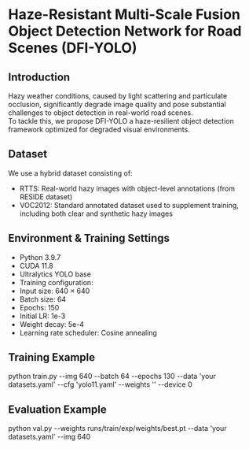 # Haze-Resistant Multi-Scale Fusion Object Detection Network for Road Scenes (DFI-YOLO)

## Introduction
Hazy weather conditions, caused by light scattering and particulate occlusion, significantly degrade image quality and pose substantial challenges to object detection in real-world road scenes.  
To tackle this, we propose DFI-YOLO a haze-resilient object detection framework optimized for degraded visual environments.

## Dataset
We use a hybrid dataset consisting of:
- RTTS: Real-world hazy images with object-level annotations (from RESIDE dataset)
- VOC2012: Standard annotated dataset used to supplement training, including both clear and synthetic hazy images 

## Environment & Training Settings
- Python 3.9.7 
- CUDA 11.8 
- Ultralytics YOLO base
- Training configuration:
- Input size: 640 × 640 
- Batch size: 64
- Epochs: 150
- Initial LR: 1e-3
- Weight decay: 5e-4
- Learning rate scheduler: Cosine annealing

## Training Example
python train.py --img 640 --batch 64 --epochs 130 --data 'your datasets.yaml' --cfg 'yolo11.yaml' --weights '' --device 0
## Evaluation Example
python val.py --weights runs/train/exp/weights/best.pt --data 'your datasets.yaml' --img 640

